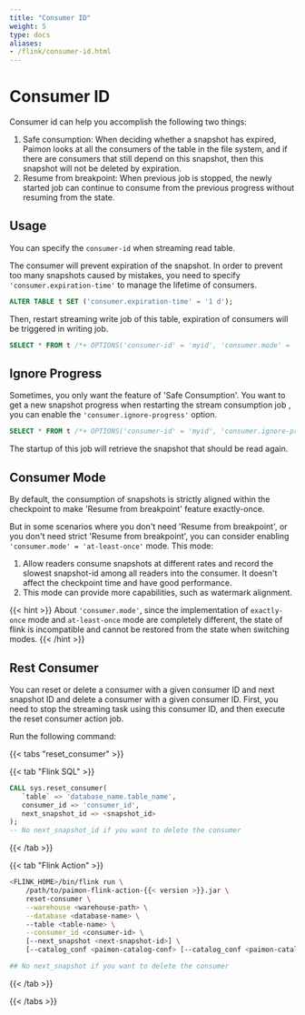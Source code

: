 ```yaml
---
title: "Consumer ID"
weight: 5
type: docs
aliases:
- /flink/consumer-id.html
---
```

<!--
Licensed to the Apache Software Foundation (ASF) under one
or more contributor license agreements.  See the NOTICE file
distributed with this work for additional information
regarding copyright ownership.  The ASF licenses this file
to you under the Apache License, Version 2.0 (the
"License"); you may not use this file except in compliance
with the License.  You may obtain a copy of the License at

  http://www.apache.org/licenses/LICENSE-2.0

Unless required by applicable law or agreed to in writing,
software distributed under the License is distributed on an
"AS IS" BASIS, WITHOUT WARRANTIES OR CONDITIONS OF ANY
KIND, either express or implied.  See the License for the
specific language governing permissions and limitations
under the License.
-->

# Consumer ID

Consumer id can help you accomplish the following two things:

1. Safe consumption: When deciding whether a snapshot has expired, Paimon looks at all the consumers of the table in
   the file system, and if there are consumers that still depend on this snapshot, then this snapshot will not be
   deleted by expiration.
2. Resume from breakpoint: When previous job is stopped, the newly started job can continue to consume from the previous
   progress without resuming from the state.

## Usage

You can specify the `consumer-id` when streaming read table.

The consumer will prevent expiration of the snapshot. In order to prevent too many snapshots caused by mistakes,
you need to specify `'consumer.expiration-time'` to manage the lifetime of consumers.

```sql
ALTER TABLE t SET ('consumer.expiration-time' = '1 d');
```

Then, restart streaming write job of this table, expiration of consumers will be triggered in writing job.

```sql
SELECT * FROM t /*+ OPTIONS('consumer-id' = 'myid', 'consumer.mode' = 'at-least-once') */;
```

## Ignore Progress

Sometimes, you only want the feature of 'Safe Consumption'. You want to get a new snapshot progress when restarting the
stream consumption job , you can enable the `'consumer.ignore-progress'` option.

```sql
SELECT * FROM t /*+ OPTIONS('consumer-id' = 'myid', 'consumer.ignore-progress' = 'true') */;
```

The startup of this job will retrieve the snapshot that should be read again.

## Consumer Mode

By default, the consumption of snapshots is strictly aligned within the checkpoint to make 'Resume from breakpoint'
feature exactly-once.

But in some scenarios where you don't need 'Resume from breakpoint', or you don't need strict 'Resume from breakpoint',
you can consider enabling `'consumer.mode' = 'at-least-once'` mode. This mode:
1. Allow readers consume snapshots at different rates and record the slowest snapshot-id among all readers into the
   consumer. It doesn't affect the checkpoint time and have good performance.
2. This mode can provide more capabilities, such as watermark alignment.

{{< hint >}}
About `'consumer.mode'`, since the implementation of `exactly-once` mode and `at-least-once` mode are completely
different, the state of flink is incompatible and cannot be restored from the state when switching modes.
{{< /hint >}}

## Rest Consumer

You can reset or delete a consumer with a given consumer ID and next snapshot ID and delete a consumer with a given
consumer ID. First, you need to stop the streaming task using this consumer ID, and then execute the reset consumer
action job.

Run the following command:

{{< tabs "reset_consumer" >}}

{{< tab "Flink SQL" >}}

```sql
CALL sys.reset_consumer(
   `table` => 'database_name.table_name', 
   consumer_id => 'consumer_id', 
   next_snapshot_id => <snapshot_id>
);
-- No next_snapshot_id if you want to delete the consumer
```
{{< /tab >}}

{{< tab "Flink Action" >}}

```bash
<FLINK_HOME>/bin/flink run \
    /path/to/paimon-flink-action-{{< version >}}.jar \
    reset-consumer \
    --warehouse <warehouse-path> \
    --database <database-name> \ 
    --table <table-name> \
    --consumer_id <consumer-id> \
    [--next_snapshot <next-snapshot-id>] \
    [--catalog_conf <paimon-catalog-conf> [--catalog_conf <paimon-catalog-conf> ...]]

## No next_snapshot if you want to delete the consumer
```
{{< /tab >}}

{{< /tabs >}}
